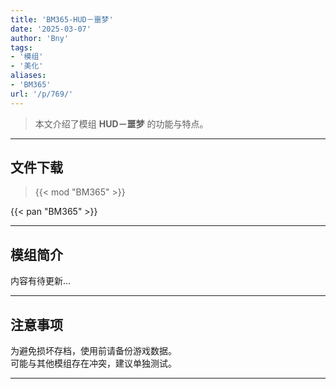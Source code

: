 ```yaml
---
title: 'BM365-HUD－噩梦'
date: '2025-03-07'
author: 'Bny'
tags:
- '模组'
- '美化'
aliases:
- 'BM365'
url: '/p/769/'
---
```


> 本文介绍了模组 **HUD－噩梦** 的功能与特点。

---

## 文件下载  

> {{< mod "BM365" >}}  

{{< pan "BM365" >}}  

---

## 模组简介

>  
内容有待更新...  

---

## 注意事项

>  
为避免损坏存档，使用前请备份游戏数据。  
可能与其他模组存在冲突，建议单独测试。  

---

